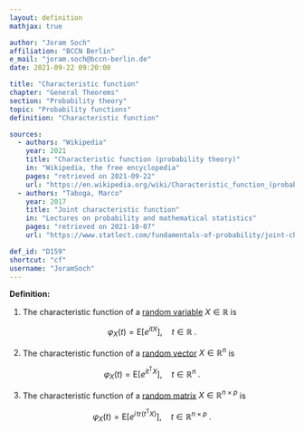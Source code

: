 ```yaml
---
layout: definition
mathjax: true

author: "Joram Soch"
affiliation: "BCCN Berlin"
e_mail: "joram.soch@bccn-berlin.de"
date: 2021-09-22 09:20:00

title: "Characteristic function"
chapter: "General Theorems"
section: "Probability theory"
topic: "Probability functions"
definition: "Characteristic function"

sources:
  - authors: "Wikipedia"
    year: 2021
    title: "Characteristic function (probability theory)"
    in: "Wikipedia, the free encyclopedia"
    pages: "retrieved on 2021-09-22"
    url: "https://en.wikipedia.org/wiki/Characteristic_function_(probability_theory)#Definition"
  - authors: "Taboga, Marco"
    year: 2017
    title: "Joint characteristic function"
    in: "Lectures on probability and mathematical statistics"
    pages: "retrieved on 2021-10-07"
    url: "https://www.statlect.com/fundamentals-of-probability/joint-characteristic-function"

def_id: "D159"
shortcut: "cf"
username: "JoramSoch"
---
```



**Definition:**

1) The characteristic function of a [random variable](/D/rvar) $X \in \mathbb{R}$ is

$$ \label{eq:cf-var}
\varphi_X(t) = \mathrm{E} \left[ e^{itX} \right], \quad t \in \mathbb{R} \; .
$$

2) The characteristic function of a [random vector](/D/rvec) $X \in \mathbb{R}^n$ is

$$ \label{eq:cf-vec}
\varphi_X(t) = \mathrm{E} \left[ e^{i t^\mathrm{T}X} \right], \quad t \in \mathbb{R}^n \; .
$$

3) The characteristic function of a [random matrix](/D/rmat) $X \in \mathbb{R}^{n \times p}$ is

$$ \label{eq:cf-mat}
\varphi_X(t) = \mathrm{E} \left[ e^{i \, \mathrm{tr} \left( t^\mathrm{T}X \right)} \right], \quad t \in \mathbb{R}^{n \times p} \; .
$$